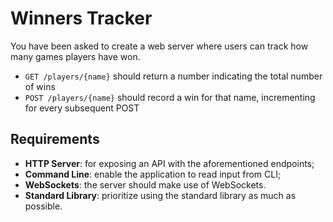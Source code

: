 # Winners Tracker

You have been asked to create a web server where users can track how many games players have won.

- `GET /players/{name}` should return a number indicating the total number of wins
- `POST /players/{name}` should record a win for that name, incrementing for every subsequent POST

## Requirements

- **HTTP Server**: for exposing an API with the aforementioned endpoints;
- **Command Line**: enable the application to read input from CLI;
- **WebSockets**: the server should make use of WebSockets.
- **Standard Library**: prioritize using the standard library as much as possible.

